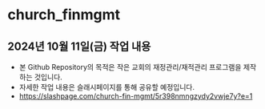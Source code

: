 # church_finmgmt

## 2024년 10월 11일(금) 작업 내용
* 본 Github Repository의 목적은 작은 교회의 재정관리/재적관리 프로그램을 제작하는 것입니다. 
* 자세한 작업 내용은 슬래시페이지를 통해 공유할 예정입니다.
* https://slashpage.com/church-fin-mgmt/5r398nmngzydy2vwje7y?e=1 
